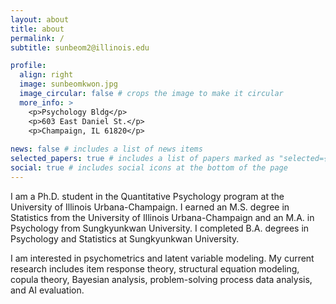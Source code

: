 ```yaml
---
layout: about
title: about
permalink: /
subtitle: sunbeom2@illinois.edu

profile:
  align: right
  image: sunbeomkwon.jpg
  image_circular: false # crops the image to make it circular
  more_info: >
    <p>Psychology Bldg</p>
    <p>603 East Daniel St.</p>
    <p>Champaign, IL 61820</p>
    
news: false # includes a list of news items
selected_papers: true # includes a list of papers marked as "selected={true}"
social: true # includes social icons at the bottom of the page
---
```


I am a Ph.D. student in the Quantitative Psychology program at the University of Illinois Urbana-Champaign. I earned an M.S. degree in Statistics from the University of Illinois Urbana-Champaign and an M.A. in Psychology from Sungkyunkwan University. I completed B.A. degrees in Psychology and Statistics at Sungkyunkwan University.

I am interested in psychometrics and latent variable modeling. My current research includes item response theory, structural equation modeling, copula theory, Bayesian analysis, problem-solving process data analysis, and AI evaluation.
